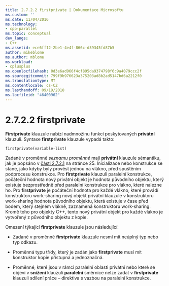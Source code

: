 ```yaml
---
title: 2.7.2.2 firstprivate | Dokumentace Microsoftu
ms.custom: ''
ms.date: 11/04/2016
ms.technology:
- cpp-parallel
ms.topic: conceptual
dev_langs:
- C++
ms.assetid: ece6ff12-2be1-4e4f-866c-d39345fd87b5
author: mikeblome
ms.author: mblome
ms.workload:
- cplusplus
ms.openlocfilehash: 0d3e6ad966f4cf895da9374798f6c9a4079ccc2f
ms.sourcegitcommit: 799f9b976623a375203ad8b2ad5147bd6a2212f0
ms.translationtype: MT
ms.contentlocale: cs-CZ
ms.lasthandoff: 09/19/2018
ms.locfileid: "46400962"
---
```

# <a name="2722-firstprivate"></a>2.7.2.2 firstprivate

**Firstprivate** klauzule nabízí nadmnožinu funkcí poskytovaných **privátní** klauzuli. Syntaxe **firstprivate** klauzule vypadá takto:

```
firstprivate(variable-list)
```

Zadané v proměnné *seznamu proměnné* mají **privátní** klauzule sémantiku, jak je popsáno v [části 2.7.2.1](../../parallel/openmp/2-7-2-1-private.md) na stránce 25. Inicializace nebo konstrukce se stane, jako kdyby byly provést jednou na vlákno, před spuštěním podprocesu konstrukce. Pro **firstprivate** klauzuli paralelní konstrukce, počáteční hodnota nový privátní objekt je hodnota původního objektu, který existuje bezprostředně před paralelní konstrukce pro vlákno, které nalezne ho. Pro **firstprivate** je počáteční hodnota pro každé vlákno, které provádí konstruktoru work-sharing nový objekt privátní klauzule v konstruktoru work-sharing hodnota původního objektu, která existuje v čase před bodem, který stejném vlákně, zaznamená konstruktoru work-sharing. Kromě toho pro objekty C++, tento nový privátní objekt pro každé vlákno je vytvořený z původního objektu z kopie.

Omezení týkající **firstprivate** klauzule jsou následující:

- Zadané v proměnné **firstprivate** klauzule nesmí mít neúplný typ nebo typ odkazu.

- Proměnná typu třídy, který je zadán jako **firstprivate** musí mít konstruktor kopie přístupná a jednoznačná.

- Proměnné, které jsou v rámci paralelní oblasti privátní nebo které se objeví v **snížení** klauzuli **paralelní** směrnice nelze zadat v **firstprivate** klauzuli sdílení práce – direktiva s vazbou na paralelní konstrukce.